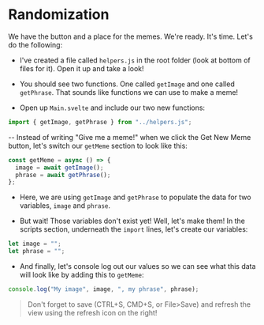 # Randomization

We have the button and a place for the memes. We're ready. It's time. Let's do the following:

- I've created a file called `helpers.js` in the root folder (look at bottom of files for it). Open it up and take a look!

- You should see two functions. One called `getImage` and one called `getPhrase`. That sounds like functions we can use to make a meme!

- Open up `Main.svelte` and include our two new functions:

```js
import { getImage, getPhrase } from "../helpers.js";
```

-- Instead of writing "Give me a meme!" when we click the Get New Meme button, let's switch our `getMeme` section to look like this:

```js
const getMeme = async () => {
  image = await getImage();
  phrase = await getPhrase();
};
```

- Here, we are using `getImage` and `getPhrase` to populate the data for two variables, `image` and `phrase`.

- But wait! Those variables don't exist yet! Well, let's make them! In the scripts section, underneath the `import` lines, let's create our variables:

```js
let image = "";
let phrase = "";
```

- And finally, let's console log out our values so we can see what this data will look like by adding this to `getMeme`:

```js
console.log("My image", image, ", my phrase", phrase);
```

> Don't forget to save (CTRL+S, CMD+S, or File>Save) and refresh the view using the refresh icon on the right!
